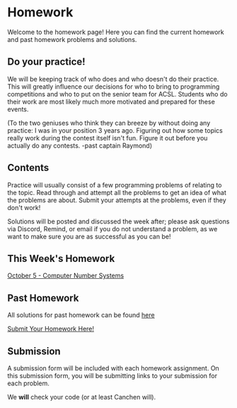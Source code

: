 # Homework

Welcome to the homework page! Here you can find the current homework and past homework problems and solutions.

## Do your practice!

We will be keeping track of who does and who doesn't do their practice. This will greatly influence our decisions
for who to bring to programming competitions and who to put on the senior team for ACSL. Students who
do their work are most likely much more motivated and prepared for these events.

(To the two geniuses who think they can breeze by without doing any practice: I was in your position 3 years ago. Figuring out how
some topics really work during the contest itself isn't fun. Figure it out before you actually do any contests. -past captain Raymond)

## Contents

Practice will usually consist of a few programming problems of relating to the topic. Read through and attempt all the problems to get an idea of what the problems are about. Submit your attempts at the problems, even if they don't work!

Solutions will be posted and discussed the week after; please ask questions via Discord, Remind, or email if you do not understand a problem, as we want to make sure you are as successful as you can be!

## This Week's Homework

<a href="https://docs.google.com/document/d/1-1CUlW2r9vFW68Sw7tAxNhUfi2XzfVJSM8YsVgzN6GQ/edit?usp=sharing" target="_blank" rel="noopener noreferrer">October 5 - Computer Number Systems</a>

## Past Homework

All solutions for past homework can be found <a href="https://github.com/NVComputing/ComputingSolutions" target="_blank" rel="noopener noreferrer">here</a>

<a href="https://docs.google.com/forms/d/e/1FAIpQLSfZ-Pgg88F4-UMNFUYxwqJPruFFxBIAXkbbQqpDuRPpAvn2rA/viewform?usp=sf_link" target="_blank" rel="noopener noreferrer">Submit Your Homework Here!</a>



<!-- <a href="https://docs.google.com/document/d/1XAslqYWbEBvU_9ekrBwuPo6vHQiBYQUOiXNs5Qbt7kU/edit?usp=sharing" target="_blank" rel="noopener noreferrer">February 24- LISP</a> -
<a href="https://forms.gle/WqmvnCBwP5eT19a6A" target="_blank" rel="noopener noreferrer">Submit here</a> -
<a href="https://docs.google.com/document/d/1FpZOCPOEGTrg7tKz-hrH1UwNL4BAGFmUbrsVZsnOA8c/edit?usp=sharing" target="_blank" rel="noopener noreferrer">Solutions</a> -->

## Submission

A submission form will be included with each homework assignment. On this submission form, you will be submitting links to your submission for each problem.

We **will** check your code (or at least Canchen will).
